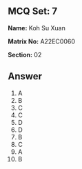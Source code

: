## MCQ Set: 7

**Name:** Koh Su Xuan

**Matrix No:** A22EC0060

**Section:** 02

## Answer
1. A
2. B
3. C
4. C
5. D
6. D
7. B
8. C
9. A
10. B
